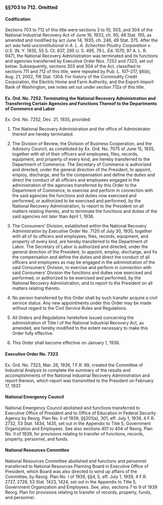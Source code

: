 ### §§703 to 712. Omitted ###

#### Codification ####

Sections 703 to 712 of this title were sections 3 to 10, 303, and 304 of the National Industrial Recovery Act of June 16, 1933, ch. 90, 48 Stat. 195, as amended and modified by act June 14, 1935, ch. 246, 49 Stat. 375. After the act was held unconstitutional in *A. L. A. Schechter Poultry Corporation v. U.S*. (N. Y. 1935, 55 S. Ct. 837, 295 U. S. 495, 79 L. Ed. 1570, 97 A. L. R. 947), the National Recovery Administration was terminated and its functions and agencies transferred by Executive Order Nos. 7252 and 7323, set out below. Subsequently, sections 303 and 304 of the Act, classified to sections 711 and 712 of this title, were repealed by Pub. L. 107–217, §6(b), Aug. 21, 2002, 116 Stat. 1304. For history of the Commodity Credit Corporation, the Electric Home and Farm Authority, and the Export-Import Bank of Washington, see notes set out under section 712a of this title.

#### Ex. Ord. No. 7252. Terminating the National Recovery Administration and Transferring Certain Agencies and Functions Thereof to the Departments of Commerce and Labor ####

Ex. Ord. No. 7252, Dec. 21, 1935, provided:

1. The National Recovery Administration and the office of Administrator thereof are hereby terminated.

2. The Division of Review, the Division of Business Cooperation, and the Advisory Council, as constituted by Ex. Ord. No. 7075 of June 15, 1935, together with all of their officers and employees, files, records, equipment, and property of every kind, are hereby transferred to the Department of Commerce. The Secretary of Commerce is authorized and directed, under the general direction of the President, to appoint, employ, discharge, and fix the compensation and define the duties and direct the conduct of all officers and employees engaged in the administration of the agencies transferred by this Order to the Department of Commerce, to exercise and perform in connection with the said agencies the functions and duties now exercised and performed, or authorized to be exercised and performed, by the National Recovery Administration, to report to the President on all matters relating thereto, and to terminate the functions and duties of the said agencies not later than April 1, 1936.

3. The Consumers’ Division, established within the National Recovery Administration by Executive Order No. 7120 of July 30, 1935, together with all of its officers and employees, files, records, equipment, and property of every kind, are hereby transferred to the Department of Labor. The Secretary of Labor is authorized and directed, under the general direction of the President, to appoint, employ, discharge, and fix the compensation and define the duties and direct the conduct of all officers and employees as may be engaged in the administration of the said Consumers’ Division, to exercise and perform in connection with said Consumers’ Division the functions and duties now exercised and performed, or authorized to be exercised and performed, by the National Recovery Administration, and to report to the President on all matters relating thereto.

4. No person transferred by this Order shall by such transfer acquire a civil service status. Any new appointments under this Order may be made without regard to the Civil Service Rules and Regulations.

5. All Orders and Regulations heretofore issued concerning the administration of Title I of the National Industrial Recovery Act, as amended, are hereby modified to the extent necessary to make this Order fully effective.

6. This Order shall become effective on January 1, 1936.

#### Executive Order No. 7323 ####

Ex. Ord. No. 7323, Mar. 26, 1936, 1 F.R. 69, created the Committee of Industrial Analysis to complete the summary of the results and accomplishments of the National Industrial Recovery Administration and report thereon, which report was transmitted to the President on February 17, 1937.

#### National Emergency Council ####

National Emergency Council abolished and functions transferred to Executive Office of President and to Office of Education in Federal Security Agency by Reorg. Plan No. II of 1939, §§201(a), 301, eff. July 1, 1939, 4 F.R. 2732, 53 Stat. 1434, 1435, set out in the Appendix to Title 5, Government Organization and Employees. See also sections 401 to 404 of Reorg. Plan No. II of 1939, for provisions relating to transfer of functions, records, property, personnel, and funds.

#### National Resources Committee ####

National Resources Committee abolished and functions and personnel transferred to National Resources Planning Board in Executive Office of President, which Board was also directed to wind up affairs of the Committee, by Reorg. Plan No. I of 1939, §§4, 5, eff. July 1, 1939, 4 F.R. 2727, 2728, 53 Stat. 1423, 1424, set out in the Appendix to Title 5, Government Organization and Employees. See, also, sections 7 to 9 of 1939 Reorg. Plan for provisions relating to transfer of records, property, funds, and personnel.